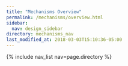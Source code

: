 ```yaml
---
title: "Mechanisms Overview"
permalink: /mechanisms/overview.html
sidebar:
  nav: design_sidebar
directory: mechanisms_nav
last_modified_at: 2018-03-03T15:10:36-05:00
---
```


{% include nav_list nav=page.directory %}
